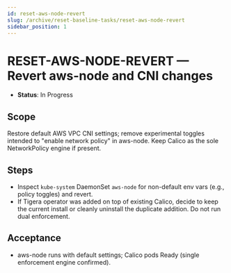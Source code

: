 ```yaml
---
id: reset-aws-node-revert
slug: /archive/reset-baseline-tasks/reset-aws-node-revert
sidebar_position: 1
---
```


# RESET-AWS-NODE-REVERT — Revert aws-node and CNI changes

- **Status**: In Progress

## Scope

Restore default AWS VPC CNI settings; remove experimental toggles intended to "enable network policy" in aws-node. Keep Calico as the sole NetworkPolicy engine if present.

## Steps

- Inspect `kube-system` DaemonSet `aws-node` for non-default env vars (e.g., policy toggles) and revert.
- If Tigera operator was added on top of existing Calico, decide to keep the current install or cleanly uninstall the duplicate addition. Do not run dual enforcement.

## Acceptance

- aws-node runs with default settings; Calico pods Ready (single enforcement engine confirmed).
